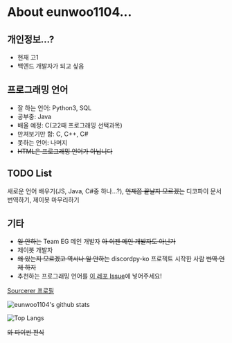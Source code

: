 # About eunwoo1104...
## 개인정보...?
- 현재 고1
- 백엔드 개발자가 되고 싶음

## 프로그래밍 언어
- 잘 하는 언어: Python3, SQL
- 공부중: Java
- 배울 예정: C(고2때 프로그래밍 선택과목)
- 만져보기만 함: C, C++, C#
- 못하는 언어: 나머지
- ~~HTML은 프로그래밍 언어가 아닙니다~~

## TODO List
새로운 언어 배우기(JS, Java, C#중 하나...?), ~~언제쯤 끝날지 모르겠는~~ 디코파이 문서 번역하기, 제이봇 마무리하기  

## 기타
- ~~일 안하는~~ Team EG 메인 개발자 ~~아 이젠 메인 개발자도 아닌가~~
- 제이봇 개발자
- ~~왜 있는지 모르겠고 역시나 일 안하는~~ discordpy-ko 프로젝트 시작한 사람 ~~번역 언제 하지~~
- 추천하는 프로그래밍 언어를 [이 레포 Issue](https://github.com/eunwoo1104/eunwoo1104/issues)에 넣어주세요!

[Sourcerer 프로필](https://sourcerer.io/eunwoo1104)  

![eunwoo1104's github stats](https://github-readme-stats.vercel.app/api?username=eunwoo1104&theme=dark)  

![Top Langs](https://github-readme-stats.vercel.app/api/top-langs/?username=eunwoo1104&layout=compact&theme=dark)

~~와 파이썬 편식~~
